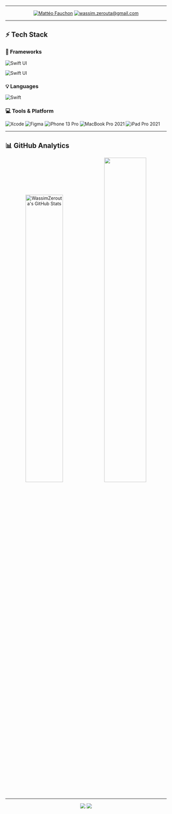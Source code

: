 

<div align="center">
 
</div>

---

<div align="center">
    <a href="https://www.linkedin.com/in/wassim-zerouta/" target="_blank"><img src="https://img.shields.io/badge/-Wassim_Zerouta-blue?style=for-the-badge&logo=Linkedin&logoColor=white" alt="Mattéo Fauchon"></a>
    <a href="mailto:wassim.zerouta@gmail.com" target="_blank"><img src="https://img.shields.io/badge/-wassim.zerouta@gmail.com-c14438?style=for-the-badge&logo=Gmail&logoColor=white" alt="wassim.zerouta@gmail.com"></a>
</div>

---
## ⚡ Tech Stack

### 🚀 Frameworks

![Swift UI](https://img.shields.io/badge/Swift_UI-76fbfd?style=for-the-badge&logo=swift&logoColor=black)

![Swift UI](https://img.shields.io/badge/UIKit-76fbfd?style=for-the-badge&logo=swift&logoColor=black)

### 💡 Languages

![Swift](https://img.shields.io/badge/Swift-FA7343?style=for-the-badge&logo=swift&logoColor=white)

### 💻 Tools & Platform

![Xcode](https://img.shields.io/badge/Xcode-white?style=for-the-badge&logo=xcode)
![Figma](https://img.shields.io/badge/Figma-F24E1E?style=for-the-badge&logo=figma&logoColor=white)
![iPhone 13 Pro](https://img.shields.io/badge/iPhone_13_Pro-000?style=for-the-badge&logo=ios)
![MacBook Pro 2021](https://img.shields.io/badge/MacBook_Pro_2021-000?style=for-the-badge&logo=macos)
![iPad Pro 2021](https://img.shields.io/badge/iPad_Pro_2021-000?style=for-the-badge&logo=apple)

---

## 📊 GitHub Analytics

<div align="center">
  <img width="48%" src="https://github-readme-stats.vercel.app/api?username=WassimZerouta&hide_border=true&show_icons=true&line_height=27&count_private=true&title_color=76fbfd&text_color=c9cacc&icon_color=76fbfd&bg_color=000" alt="WassimZerouta's GitHub Stats" />
    <img width="51%" src="https://github-readme-streak-stats.herokuapp.com/?user=WassimZerouta&hide_border=true&background=000&fire=76fbfd&ring=76fbfd&currStreakLabel=76fbfd&currStreakNum=FFF&sideLabels=FFF&sideNums=FFF" />

</div>

---

<div align="center">
  <img src="https://visitor-badge.glitch.me/badge?page_id=WassimZerouta.WassimZerouta">
  <a href="https://github.com/WassimZerouta/?tab=follow" target="_blank"><img src="https://img.shields.io/github/followers/WassimZerouta?label=Follow&style=social"></a>
</div>

<!--
**matteofauchon/matteofauchon** is a ✨ _special_ ✨ repository because its `README.md` (this file) appears on your GitHub profile.

Here are some ideas to get you started:

- 🔭 I’m currently working on ...
- 🌱 I’m currently learning ...
- 👯 I’m looking to collaborate on ...
- 🤔 I’m looking for help with ...
- 💬 Ask me about ...
- 📫 How to reach me: ...
- 😄 Pronouns: ...
- ⚡ Fun fact: ...
-->
